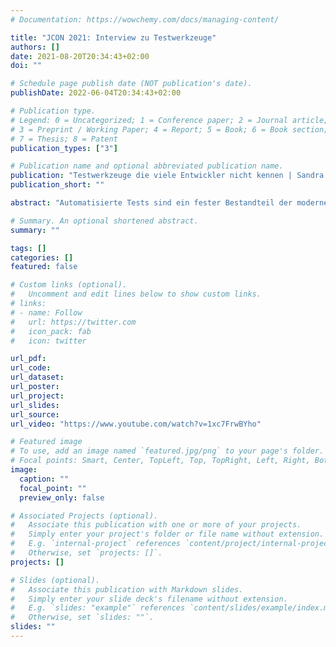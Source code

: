 ```yaml
---
# Documentation: https://wowchemy.com/docs/managing-content/

title: "JCON 2021: Interview zu Testwerkzeuge"
authors: []
date: 2021-08-20T20:34:43+02:00
doi: ""

# Schedule page publish date (NOT publication's date).
publishDate: 2022-06-04T20:34:43+02:00

# Publication type.
# Legend: 0 = Uncategorized; 1 = Conference paper; 2 = Journal article;
# 3 = Preprint / Working Paper; 4 = Report; 5 = Book; 6 = Book section;
# 7 = Thesis; 8 = Patent
publication_types: ["3"]

# Publication name and optional abbreviated publication name.
publication: "Testwerkzeuge die viele Entwickler nicht kennen | Sandra Parsick Interview"
publication_short: ""

abstract: "Automatisierte Tests sind ein fester Bestandteil der modernen Softwareentwicklung. Für die Befürworter ist Testcode genauso wichtig wie der Produktionscode. Beim Test-Driven-Development (TDD) Ansatz werden die Tests sogar vor dem Produktionscode geschrieben. Trotzdem sind viele Entwickler der Meinung, bestimmte Dinge kann man nicht testen oder bestimmte Tests lassen sich nicht besser umsetzen. Sandra Parsick, Java Champion, freiberufliche Java Entwicklerin und Beraterin, ist vielmehr der Meinung, dass das nur daran liegt, dass die meisten Entwickler grade einmal JUnit, aber den Großteil der heute verfügbaren Testwerkzeuge leider noch gar nicht kennen und erklärt, welche Test-Tools den Entwickleralltag beim Testschreiben vereinfachen können."

# Summary. An optional shortened abstract.
summary: ""

tags: []
categories: []
featured: false

# Custom links (optional).
#   Uncomment and edit lines below to show custom links.
# links:
# - name: Follow
#   url: https://twitter.com
#   icon_pack: fab
#   icon: twitter

url_pdf:
url_code:
url_dataset:
url_poster:
url_project:
url_slides:
url_source:
url_video: "https://www.youtube.com/watch?v=1xc7FrwBYho"

# Featured image
# To use, add an image named `featured.jpg/png` to your page's folder.
# Focal points: Smart, Center, TopLeft, Top, TopRight, Left, Right, BottomLeft, Bottom, BottomRight.
image:
  caption: ""
  focal_point: ""
  preview_only: false

# Associated Projects (optional).
#   Associate this publication with one or more of your projects.
#   Simply enter your project's folder or file name without extension.
#   E.g. `internal-project` references `content/project/internal-project/index.md`.
#   Otherwise, set `projects: []`.
projects: []

# Slides (optional).
#   Associate this publication with Markdown slides.
#   Simply enter your slide deck's filename without extension.
#   E.g. `slides: "example"` references `content/slides/example/index.md`.
#   Otherwise, set `slides: ""`.
slides: ""
---
```

